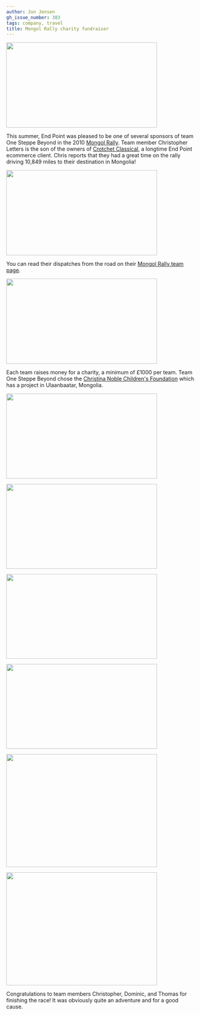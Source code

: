 ```yaml
---
author: Jon Jensen
gh_issue_number: 383
tags: company, travel
title: Mongol Rally charity fundraiser
---
```


<a href="/blog/2010/11/26/mongol-rally/image-0-big.jpeg" onblur="try {parent.deselectBloggerImageGracefully();} catch(e) {}"><img alt="" border="0" id="BLOGGER_PHOTO_ID_5543907283028664674" src="/blog/2010/11/26/mongol-rally/image-0.jpeg" style="cursor:pointer; cursor:hand;width: 400px; height: 226px;"/></a>

This summer, End Point was pleased to be one of several sponsors of team One Steppe Beyond in the 2010 [Mongol Rally](http://mongolrally.theadventurists.com/). Team member Christopher Letters is the son of the owners of [Crotchet Classical](http://www.crotchet.co.uk/), a longtime End Point ecommerce client. Chris reports that they had a great time on the rally driving 10,849 miles to their destination in Mongolia!

<a href="/blog/2010/11/26/mongol-rally/image-1-big.jpeg" onblur="try {parent.deselectBloggerImageGracefully();} catch(e) {}"><img alt="" border="0" id="BLOGGER_PHOTO_ID_5543906658615380130" src="/blog/2010/11/26/mongol-rally/image-1.jpeg" style="cursor:pointer; cursor:hand;width: 400px; height: 226px;"/></a>

You can read their dispatches from the road on their [Mongol Rally team page](http://mongolrally10.theadventurists.com/index.php?mode=teamwebsites&name=one-steppe-beyond).

<a href="/blog/2010/11/26/mongol-rally/image-2-big.jpeg" onblur="try {parent.deselectBloggerImageGracefully();} catch(e) {}"><img alt="" border="0" id="BLOGGER_PHOTO_ID_5543907282234161746" src="/blog/2010/11/26/mongol-rally/image-2.jpeg" style="cursor:pointer; cursor:hand;width: 400px; height: 226px;"/></a>

Each team raises money for a charity, a minimum of £1000 per team. Team One Steppe Beyond chose the [Christina Noble Children's Foundation](http://www.cncf.org/) which has a project in Ulaanbaatar, Mongolia.

<a href="/blog/2010/11/26/mongol-rally/image-3-big.jpeg" onblur="try {parent.deselectBloggerImageGracefully();} catch(e) {}"><img alt="" border="0" id="BLOGGER_PHOTO_ID_5543907275909094610" src="/blog/2010/11/26/mongol-rally/image-3.jpeg" style="cursor:pointer; cursor:hand;width: 400px; height: 226px;"/></a>

<a href="/blog/2010/11/26/mongol-rally/image-4-big.jpeg" onblur="try {parent.deselectBloggerImageGracefully();} catch(e) {}"><img alt="" border="0" id="BLOGGER_PHOTO_ID_5543907269382920546" src="/blog/2010/11/26/mongol-rally/image-4.jpeg" style="cursor:pointer; cursor:hand;width: 400px; height: 225px;"/></a>

<a href="/blog/2010/11/26/mongol-rally/image-5-big.jpeg" onblur="try {parent.deselectBloggerImageGracefully();} catch(e) {}"><img alt="" border="0" id="BLOGGER_PHOTO_ID_5543906666623273186" src="/blog/2010/11/26/mongol-rally/image-5.jpeg" style="cursor:pointer; cursor:hand;width: 400px; height: 225px;"/></a>

<a href="/blog/2010/11/26/mongol-rally/image-6-big.jpeg" onblur="try {parent.deselectBloggerImageGracefully();} catch(e) {}"><img alt="" border="0" id="BLOGGER_PHOTO_ID_5543906662094167490" src="/blog/2010/11/26/mongol-rally/image-6.jpeg" style="cursor:pointer; cursor:hand;width: 400px; height: 225px;"/></a>

<a href="/blog/2010/11/26/mongol-rally/image-7-big.jpeg" onblur="try {parent.deselectBloggerImageGracefully();} catch(e) {}"><img alt="" border="0" id="BLOGGER_PHOTO_ID_5543906648127456434" src="/blog/2010/11/26/mongol-rally/image-7.jpeg" style="cursor:pointer; cursor:hand;width: 400px; height: 300px;"/></a>

<a href="/blog/2010/11/26/mongol-rally/image-8-big.jpeg" onblur="try {parent.deselectBloggerImageGracefully();} catch(e) {}"><img alt="" border="0" id="BLOGGER_PHOTO_ID_5543906641269311154" src="/blog/2010/11/26/mongol-rally/image-8.jpeg" style="cursor:pointer; cursor:hand;width: 400px; height: 300px;"/></a>

Congratulations to team members Christopher, Dominic, and Thomas for finishing the race! It was obviously quite an adventure and for a good cause.
